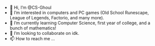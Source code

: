 - 👋 Hi, I’m @CS-Ghoul
- 👀 I’m interested in computers and PC games (Old School Runescape, League of Legends, Factorio, and many more).
- 🌱 I’m currently learning Computer Science, first year of college, and a bunch of mathematics!
- 💞️ I’m looking to collaborate on idk.
- 📫 How to reach me ...

<!---
CS-Ghoul/CS-Ghoul is a ✨ special ✨ repository because its `README.md` (this file) appears on your GitHub profile.
You can click the Preview link to take a look at your changes.
--->
